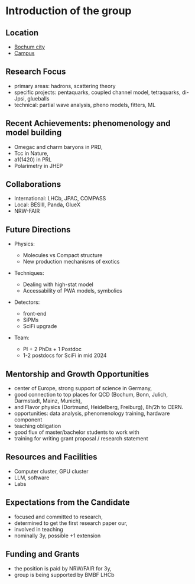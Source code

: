# Introduction of the group

## Location

- [Bochum city](https://maps.app.goo.gl/jhP9Tc6zo5K9ewBu8)
- [Campus](https://maps.app.goo.gl/uyEPZsB8Ep3vmPsG9)

## Research Focus

- primary areas: hadrons, scattering theory
- specific projects: pentaquarks, coupled channel model, tetraquarks, di-Jpsi, glueballs
- technical: partial wave analysis, pheno models, fitters, ML

## Recent Achievements: phenomenology and model building

- Omegac and charm baryons in PRD,
- Tcc in Nature,
- a1(1420) in PRL
- Polarimetry in JHEP

## Collaborations

- International: LHCb, JPAC, COMPASS
- Local: BESIII, Panda, GlueX
- NRW-FAIR

## Future Directions

- Physics:
  - Molecules vs Compact structure
  - New production mechanisms of exotics

- Techniques:
  - Dealing with high-stat model
  - Accessability of PWA models, symbolics

- Detectors:
  - front-end
  - SiPMs
  - SciFi upgrade

- Team:
  - PI + 2 PhDs + 1 Postdoc
  - 1-2 postdocs for SciFi in mid 2024

## Mentorship and Growth Opportunities

- center of Europe, strong support of science in Germany,
- good connection to top places for QCD (Bochum, Bonn, Julich, Darmstadt, Mainz, Munich),
- and Flavor physics (Dortmund, Heidelberg, Freiburg), 8h/2h to CERN.
- opportunities: data analysis, phenomenology training, hardware component
- teaching obligation
- good flux of master/bachelor students to work with
- training for writing grant proposal / research statement

## Resources and Facilities

- Computer cluster, GPU cluster
- LLM, software
- Labs

## Expectations from the Candidate

- focused and committed to research,
- determined to get the first research paper our,
- involved in teaching
- nominally 3y, possible +1 extension

## Funding and Grants

- the position is paid by NRW/FAIR for 3y,
- group is being supported by BMBF LHCb
